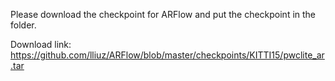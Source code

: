 Please download the checkpoint for ARFlow and put the checkpoint in the folder.

Download link: https://github.com/lliuz/ARFlow/blob/master/checkpoints/KITTI15/pwclite_ar.tar